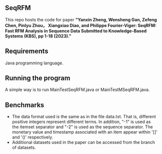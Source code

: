## SeqRFM
This repo hosts the code for paper **"Yanxin Zheng, Wensheng Gan, Zefeng Chen, Pinlyu Zhou， Xiangxiao Diao, and Philippe Fourier-Viger: SeqRFM: Fast RFM Analysis in Sequence Data Submitted to Knowledge-Based Systems (KBS), pp 1-18 (2023)."**

## Requirements
Java programming language.

## Running the program
A simple way is to run MainTestSeqRFM.java or MainTestMSeqRFM.java.

## Benchmarks
- The data format used is the same as in the file data.txt. That is, different positive integers represent different terms. In addition, "-1" is used as the itemset separator and "-2" is used as the sequence separator. The monetary value and timestamp associated with an item appear within '[]' and '()' respectively.
- Additional datasets used in the paper can be accessed from the branch of datasets.
